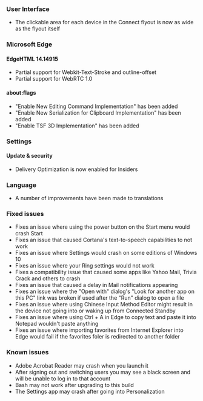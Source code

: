 ### User Interface
- The clickable area for each device in the Connect flyout is now as wide as the flyout itself

### Microsoft Edge
#### EdgeHTML 14.14915
- Partial support for Webkit-Text-Stroke and outline-offset
- Partial support for WebRTC 1.0

#### about:flags
- "Enable New Editing Command Implementation" has been added
- "Enable New Serialization for Clipboard Implementation" has been added
- "Enable TSF 3D Implementation" has been added

### Settings
#### Update & security
- Delivery Optimization is now enabled for Insiders

### Language
- A number of improvements have been made to translations

### Fixed issues
- Fixes an issue where using the power button on the Start menu would crash Start
- Fixes an issue that caused Cortana's text-to-speech capabilities to not work
- Fixes an issue where Settings would crash on some editions of Windows 10
- Fixes an issue where your Ring settings would not work
- Fixes a compatibility issue that caused some apps like Yahoo Mail, Trivia Crack and others to crash
- Fixes an issue that caused a delay in Mail notifications appearing
- Fixes an issue where the "Open with" dialog's "Look for another app on this PC" link was broken if used after the "Run" dialog to open a file
- Fixes an issue where using Chinese Input Method Editor might result in the device not going into or waking up from Connected Standby
- Fixes an issue where using Ctrl + A in Edge to copy text and paste it into Notepad wouldn't paste anything
- Fixes an issue where importing favorites from Internet Explorer into Edge would fail if the favorites foler is redirected to another folder

### Known issues
- Adobe Acrobat Reader may crash when you launch it
- After signing out and switching users you may see a black screen and will be unable to log in to that account
- Bash may not work after upgrading to this build
- The Settings app may crash after going into Personalization